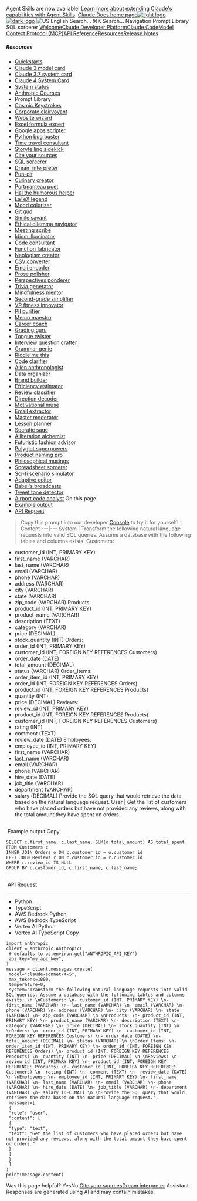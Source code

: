 Agent Skills are now available! [Learn more about extending Claude's capabilities with Agent Skills](/en/docs/agents-and-tools/agent-skills/overview).
[Claude Docs home page![light logo](https://mintcdn.com/anthropic-claude-docs/DcI2Ybid7ZEnFaf0/logo/light.svg?fit=max&auto=format&n=DcI2Ybid7ZEnFaf0&q=85&s=c877c45432515ee69194cb19e9f983a2)![dark logo](https://mintcdn.com/anthropic-claude-docs/DcI2Ybid7ZEnFaf0/logo/dark.svg?fit=max&auto=format&n=DcI2Ybid7ZEnFaf0&q=85&s=f5bb877be0cb3cba86cf6d7c88185216)](/)
![US](https://d3gk2c5xim1je2.cloudfront.net/flags/US.svg)
English
Search...
⌘K
Search...
Navigation
Prompt Library
SQL sorcerer
[Welcome](/en/home)[Claude Developer Platform](/en/docs/intro)[Claude Code](/en/docs/claude-code/overview)[Model Context Protocol (MCP)](/en/docs/mcp)[API Reference](/en/api/messages)[Resources](/en/resources/overview)[Release Notes](/en/release-notes/overview)
##### Resources
 * [Quickstarts](https://github.com/anthropics/anthropic-quickstarts)
 * [Claude 3 model card](https://assets.anthropic.com/m/61e7d27f8c8f5919/original/Claude-3-Model-Card.pdf)
 * [Claude 3.7 system card](https://anthropic.com/claude-3-7-sonnet-system-card)
 * [Claude 4 System Card](https://www-cdn.anthropic.com/6be99a52cb68eb70eb9572b4cafad13df32ed995.pdf)
 * [System status](https://status.anthropic.com/)
 * [Anthropic Courses](https://anthropic.skilljar.com/)
 * Prompt Library
 * [Cosmic Keystrokes](/en/resources/prompt-library/cosmic-keystrokes)
 * [Corporate clairvoyant](/en/resources/prompt-library/corporate-clairvoyant)
 * [Website wizard](/en/resources/prompt-library/website-wizard)
 * [Excel formula expert](/en/resources/prompt-library/excel-formula-expert)
 * [Google apps scripter](/en/resources/prompt-library/google-apps-scripter)
 * [Python bug buster](/en/resources/prompt-library/python-bug-buster)
 * [Time travel consultant](/en/resources/prompt-library/time-travel-consultant)
 * [Storytelling sidekick](/en/resources/prompt-library/storytelling-sidekick)
 * [Cite your sources](/en/resources/prompt-library/cite-your-sources)
 * [SQL sorcerer](/en/resources/prompt-library/sql-sorcerer)
 * [Dream interpreter](/en/resources/prompt-library/dream-interpreter)
 * [Pun-dit](/en/resources/prompt-library/pun-dit)
 * [Culinary creator](/en/resources/prompt-library/culinary-creator)
 * [Portmanteau poet](/en/resources/prompt-library/portmanteau-poet)
 * [Hal the humorous helper](/en/resources/prompt-library/hal-the-humorous-helper)
 * [LaTeX legend](/en/resources/prompt-library/latex-legend)
 * [Mood colorizer](/en/resources/prompt-library/mood-colorizer)
 * [Git gud](/en/resources/prompt-library/git-gud)
 * [Simile savant](/en/resources/prompt-library/simile-savant)
 * [Ethical dilemma navigator](/en/resources/prompt-library/ethical-dilemma-navigator)
 * [Meeting scribe](/en/resources/prompt-library/meeting-scribe)
 * [Idiom illuminator](/en/resources/prompt-library/idiom-illuminator)
 * [Code consultant](/en/resources/prompt-library/code-consultant)
 * [Function fabricator](/en/resources/prompt-library/function-fabricator)
 * [Neologism creator](/en/resources/prompt-library/neologism-creator)
 * [CSV converter](/en/resources/prompt-library/csv-converter)
 * [Emoji encoder](/en/resources/prompt-library/emoji-encoder)
 * [Prose polisher](/en/resources/prompt-library/prose-polisher)
 * [Perspectives ponderer](/en/resources/prompt-library/perspectives-ponderer)
 * [Trivia generator](/en/resources/prompt-library/trivia-generator)
 * [Mindfulness mentor](/en/resources/prompt-library/mindfulness-mentor)
 * [Second-grade simplifier](/en/resources/prompt-library/second-grade-simplifier)
 * [VR fitness innovator](/en/resources/prompt-library/vr-fitness-innovator)
 * [PII purifier](/en/resources/prompt-library/pii-purifier)
 * [Memo maestro](/en/resources/prompt-library/memo-maestro)
 * [Career coach](/en/resources/prompt-library/career-coach)
 * [Grading guru](/en/resources/prompt-library/grading-guru)
 * [Tongue twister](/en/resources/prompt-library/tongue-twister)
 * [Interview question crafter](/en/resources/prompt-library/interview-question-crafter)
 * [Grammar genie](/en/resources/prompt-library/grammar-genie)
 * [Riddle me this](/en/resources/prompt-library/riddle-me-this)
 * [Code clarifier](/en/resources/prompt-library/code-clarifier)
 * [Alien anthropologist](/en/resources/prompt-library/alien-anthropologist)
 * [Data organizer](/en/resources/prompt-library/data-organizer)
 * [Brand builder](/en/resources/prompt-library/brand-builder)
 * [Efficiency estimator](/en/resources/prompt-library/efficiency-estimator)
 * [Review classifier](/en/resources/prompt-library/review-classifier)
 * [Direction decoder](/en/resources/prompt-library/direction-decoder)
 * [Motivational muse](/en/resources/prompt-library/motivational-muse)
 * [Email extractor](/en/resources/prompt-library/email-extractor)
 * [Master moderator](/en/resources/prompt-library/master-moderator)
 * [Lesson planner](/en/resources/prompt-library/lesson-planner)
 * [Socratic sage](/en/resources/prompt-library/socratic-sage)
 * [Alliteration alchemist](/en/resources/prompt-library/alliteration-alchemist)
 * [Futuristic fashion advisor](/en/resources/prompt-library/futuristic-fashion-advisor)
 * [Polyglot superpowers](/en/resources/prompt-library/polyglot-superpowers)
 * [Product naming pro](/en/resources/prompt-library/product-naming-pro)
 * [Philosophical musings](/en/resources/prompt-library/philosophical-musings)
 * [Spreadsheet sorcerer](/en/resources/prompt-library/spreadsheet-sorcerer)
 * [Sci-fi scenario simulator](/en/resources/prompt-library/sci-fi-scenario-simulator)
 * [Adaptive editor](/en/resources/prompt-library/adaptive-editor)
 * [Babel's broadcasts](/en/resources/prompt-library/babels-broadcasts)
 * [Tweet tone detector](/en/resources/prompt-library/tweet-tone-detector)
 * [Airport code analyst](/en/resources/prompt-library/airport-code-analyst)
On this page
 * [Example output](#example-output)
 * [API Request](#api-request)
> Copy this prompt into our developer [Console](https://console.anthropic.com/dashboard) to try it for yourself!
| Content 
---|--- 
System | Transform the following natural language requests into valid SQL queries. Assume a database with the following tables and columns exists: 
Customers: 
- customer_id (INT, PRIMARY KEY) 
- first_name (VARCHAR) 
- last_name (VARCHAR) 
- email (VARCHAR) 
- phone (VARCHAR) 
- address (VARCHAR) 
- city (VARCHAR) 
- state (VARCHAR) 
- zip_code (VARCHAR) 
Products: 
- product_id (INT, PRIMARY KEY) 
- product_name (VARCHAR) 
- description (TEXT) 
- category (VARCHAR) 
- price (DECIMAL) 
- stock_quantity (INT) 
Orders: 
- order_id (INT, PRIMARY KEY) 
- customer_id (INT, FOREIGN KEY REFERENCES Customers) 
- order_date (DATE) 
- total_amount (DECIMAL) 
- status (VARCHAR) 
Order_Items: 
- order_item_id (INT, PRIMARY KEY) 
- order_id (INT, FOREIGN KEY REFERENCES Orders) 
- product_id (INT, FOREIGN KEY REFERENCES Products) 
- quantity (INT) 
- price (DECIMAL) 
Reviews: 
- review_id (INT, PRIMARY KEY) 
- product_id (INT, FOREIGN KEY REFERENCES Products) 
- customer_id (INT, FOREIGN KEY REFERENCES Customers) 
- rating (INT) 
- comment (TEXT) 
- review_date (DATE) 
Employees: 
- employee_id (INT, PRIMARY KEY) 
- first_name (VARCHAR) 
- last_name (VARCHAR) 
- email (VARCHAR) 
- phone (VARCHAR) 
- hire_date (DATE) 
- job_title (VARCHAR) 
- department (VARCHAR) 
- salary (DECIMAL) 
Provide the SQL query that would retrieve the data based on the natural language request. 
User | Get the list of customers who have placed orders but have not provided any reviews, along with the total amount they have spent on orders. 
## 
[​](#example-output)
Example output
Copy
```
SELECT c.first_name, c.last_name, SUM(o.total_amount) AS total_spent
FROM Customers c
INNER JOIN Orders o ON c.customer_id = o.customer_id
LEFT JOIN Reviews r ON c.customer_id = r.customer_id
WHERE r.review_id IS NULL
GROUP BY c.customer_id, c.first_name, c.last_name;
```
## 
[​](#api-request)
API Request
* * *
 * Python
 * TypeScript
 * AWS Bedrock Python
 * AWS Bedrock TypeScript
 * Vertex AI Python
 * Vertex AI TypeScript
Copy
```
import anthropic
client = anthropic.Anthropic(
 # defaults to os.environ.get("ANTHROPIC_API_KEY")
 api_key="my_api_key",
)
message = client.messages.create(
 model="claude-sonnet-4-5",
 max_tokens=1000,
 temperature=0,
 system="Transform the following natural language requests into valid SQL queries. Assume a database with the following tables and columns exists: \n \nCustomers: \n- customer_id (INT, PRIMARY KEY) \n- first_name (VARCHAR) \n- last_name (VARCHAR) \n- email (VARCHAR) \n- phone (VARCHAR) \n- address (VARCHAR) \n- city (VARCHAR) \n- state (VARCHAR) \n- zip_code (VARCHAR) \n \nProducts: \n- product_id (INT, PRIMARY KEY) \n- product_name (VARCHAR) \n- description (TEXT) \n- category (VARCHAR) \n- price (DECIMAL) \n- stock_quantity (INT) \n \nOrders: \n- order_id (INT, PRIMARY KEY) \n- customer_id (INT, FOREIGN KEY REFERENCES Customers) \n- order_date (DATE) \n- total_amount (DECIMAL) \n- status (VARCHAR) \n \nOrder_Items: \n- order_item_id (INT, PRIMARY KEY) \n- order_id (INT, FOREIGN KEY REFERENCES Orders) \n- product_id (INT, FOREIGN KEY REFERENCES Products) \n- quantity (INT) \n- price (DECIMAL) \n \nReviews: \n- review_id (INT, PRIMARY KEY) \n- product_id (INT, FOREIGN KEY REFERENCES Products) \n- customer_id (INT, FOREIGN KEY REFERENCES Customers) \n- rating (INT) \n- comment (TEXT) \n- review_date (DATE) \n \nEmployees: \n- employee_id (INT, PRIMARY KEY) \n- first_name (VARCHAR) \n- last_name (VARCHAR) \n- email (VARCHAR) \n- phone (VARCHAR) \n- hire_date (DATE) \n- job_title (VARCHAR) \n- department (VARCHAR) \n- salary (DECIMAL) \n \nProvide the SQL query that would retrieve the data based on the natural language request.",
 messages=[
 {
 "role": "user",
 "content": [
 {
 "type": "text",
 "text": "Get the list of customers who have placed orders but have not provided any reviews, along with the total amount they have spent on orders."
 }
 ]
 }
 ]
)
print(message.content)
```
Was this page helpful?
YesNo
[Cite your sources](/en/resources/prompt-library/cite-your-sources)[Dream interpreter](/en/resources/prompt-library/dream-interpreter)
Assistant
Responses are generated using AI and may contain mistakes.